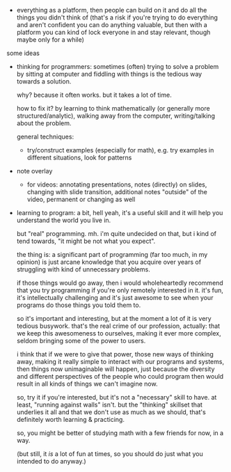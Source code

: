 * everything as a platform, then people can build on it and do
  all the things you didn't think of (that's a risk if you're
  trying to do everything and aren't confident you can do
  anything valuable, but then with a platform you can kind of
  lock everyone in and stay relevant, though maybe only for a
  while)

some ideas

* thinking for programmers: sometimes (often) trying to solve
  a problem by sitting at computer and fiddling with things is
  the tedious way towards a solution.

    why? because it often works. but it takes a lot of time.

    how to fix it? by learning to think mathematically (or
    generally more structured/analytic), walking away from
    the computer, writing/talking about the problem.

    general techniques:

    - try/construct examples (especially for math), e.g. try
      examples in different situations, look for patterns
* note overlay
    - for videos: annotating presentations, notes (directly)
      on slides, changing with slide transition, additional
      notes "outside" of the video, permanent or changing
      as well
* learning to program: a bit, hell yeah, it's a useful skill
  and it will help you understand the world you live in.

    but "real" programming. mh. i'm quite undecided on that,
    but i kind of tend towards, "it might be not what you
    expect".

    the thing is: a significant part of programming (far too
    much, in my opinion) is just arcane knowledge that you
    acquire over years of struggling with kind of unnecessary
    problems.

    if those things would go away, then i would wholeheartedly
    recommend that you try programming if you're only remotely
    interested in it. it's fun, it's intellectually challenging
    and it's just awesome to see when your programs do those
    things you told them to.

    so it's important and interesting, but at the moment a lot
    of it is very tedious busywork. that's the real crime of
    our profession, actually: that we keep this awesomeness to
    ourselves, making it ever more complex, seldom bringing
    some of the power to users.

    i think that if we were to give that power, those new
    ways of thinking away, making it really simple to interact
    with our programs and systems, then things now unimaginable
    will happen, just because the diversity and different
    perspectives of the people who could program then would
    result in all kinds of things we can't imagine now.

    so, try it if you're interested, but it's not a "necessary"
    skill to have. at least, "running against walls" isn't.
    but the "thinking" skillset that underlies it all and that
    we don't use as much as we should, that's definitely worth
    learning & practicing.

    so, you might be better of studying math with a few friends
    for now, in a way.

    (but still, it *is* a lot of fun at times, so you should do
    just what you intended to do anyway.)
